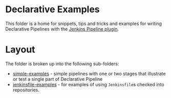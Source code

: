 # Declarative Examples

This folder is a home for snippets, tips and tricks and examples for writing Declarative Pipelines with the
[Jenkins Pipeline plugin](https://github.com/jenkinsci/workflow-plugin/blob/master/README.md).

# Layout

The folder is broken up into the following sub-folders:

* [simple-examples](simple-examples) - simple pipelines with one or two stages that illustrate or test a single part of Declarative Pipeline
* [jenkinsfile-examples](jenkinsfile-examples) - for examples of using `Jenkinsfile`s checked into repositories.
